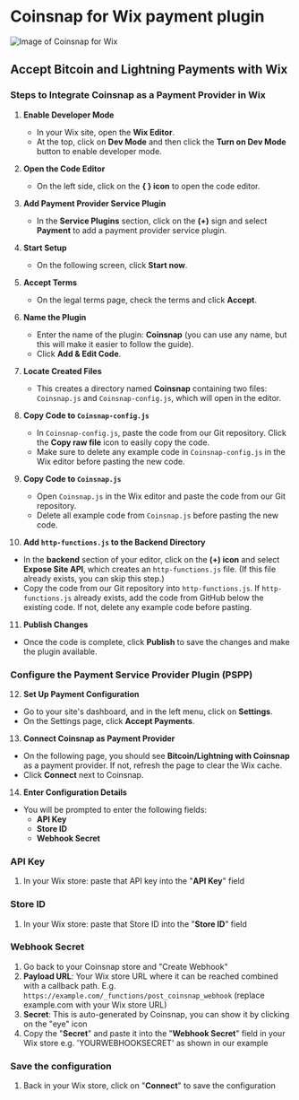 # Coinsnap for Wix payment plugin

![Image of Coinsnap for Wix](https://coinsnap.io/wp-content/uploads/2023/11/coinsnap-for-wix.png)

## Accept Bitcoin and Lightning Payments with Wix

### Steps to Integrate Coinsnap as a Payment Provider in Wix

1. **Enable Developer Mode**

   - In your Wix site, open the **Wix Editor**.
   - At the top, click on **Dev Mode** and then click the **Turn on Dev Mode** button to enable developer mode.

2. **Open the Code Editor**

   - On the left side, click on the **{ } icon** to open the code editor.

3. **Add Payment Provider Service Plugin**

   - In the **Service Plugins** section, click on the **(+)** sign and select **Payment** to add a payment provider service plugin.

4. **Start Setup**

   - On the following screen, click **Start now**.

5. **Accept Terms**

   - On the legal terms page, check the terms and click **Accept**.

6. **Name the Plugin**

   - Enter the name of the plugin: **Coinsnap** (you can use any name, but this will make it easier to follow the guide).
   - Click **Add & Edit Code**.

7. **Locate Created Files**

   - This creates a directory named **Coinsnap** containing two files: `Coinsnap.js` and `Coinsnap-config.js`, which will open in the editor.

8. **Copy Code to `Coinsnap-config.js`**

   - In `Coinsnap-config.js`, paste the code from our Git repository. Click the **Copy raw file** icon to easily copy the code.
   - Make sure to delete any example code in `Coinsnap-config.js` in the Wix editor before pasting the new code.

9. **Copy Code to `Coinsnap.js`**

   - Open `Coinsnap.js` in the Wix editor and paste the code from our Git repository.
   - Delete all example code from `Coinsnap.js` before pasting the new code.

10. **Add `http-functions.js` to the Backend Directory**

- In the **backend** section of your editor, click on the **(+) icon** and select **Expose Site API**, which creates an `http-functions.js` file. (If this file already exists, you can skip this step.)
- Copy the code from our Git repository into `http-functions.js`. If `http-functions.js` already exists, add the code from GitHub below the existing code. If not, delete any example code before pasting.

11. **Publish Changes**

- Once the code is complete, click **Publish** to save the changes and make the plugin available.

### Configure the Payment Service Provider Plugin (PSPP)

12. **Set Up Payment Configuration**

- Go to your site's dashboard, and in the left menu, click on **Settings**.
- On the Settings page, click **Accept Payments**.

13. **Connect Coinsnap as Payment Provider**

- On the following page, you should see **Bitcoin/Lightning with Coinsnap** as a payment provider. If not, refresh the page to clear the Wix cache.
- Click **Connect** next to Coinsnap.

14. **Enter Configuration Details**

- You will be prompted to enter the following fields:
  - **API Key**
  - **Store ID**
  - **Webhook Secret**

### API Key

1. In your Wix store: paste that API key into the "**API Key**" field

### Store ID

1. In your Wix store: paste that Store ID into the "**Store ID**" field

### Webhook Secret

1. Go back to your Coinsnap store and "Create Webhook"
2. **Payload URL**: Your Wix store URL where it can be reached combined with a callback path. E.g. `https://example.com/_functions/post_coinsnap_webhook` (replace example.com with your Wix store URL)
3. **Secret**: This is auto-generated by Coinsnap, you can show it by clicking on the "eye" icon
4. Copy the "**Secret**" and paste it into the "**Webhook Secret**" field in your Wix store e.g. 'YOURWEBHOOKSECRET' as shown in our example

### Save the configuration

1. Back in your Wix store, click on "**Connect**" to save the configuration
